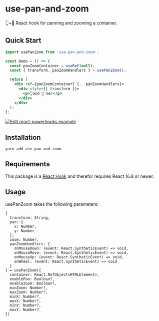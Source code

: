 # use-pan-and-zoom
👆+🔎 React hook for panning and zooming a container.

## Quick Start
```jsx
import usePanZoom from 'use-pan-and-zoom';

const Demo = () => {
  const panZoomContainer = useRef(null);
  const { transform, panZoomHandlers } = usePanZoom();

  return (
    <div ref={panZoomContainer} {...panZoomHandlers}>
      <div style={{ transform }}>
        <p>👆and 🔎 me!</p>
      </div>
    </div>
  );
};
```
[![Edit react-powerhooks example](https://codesandbox.io/static/img/play-codesandbox.svg)](https://codesandbox.io/s/j31y1l90m3)

## Installation
`yarn add use-pan-and-zoom`

## Requirements
This package is a [React Hook](https://reactjs.org/docs/hooks-intro.html) and therefor requires React 16.8 or newer.

## Usage
usePanZoom takes the following parameters:

```tsx
{
  transform: String,
  pan: {
    x: Number,
    y: Number
  };
  zoom: Number,
  panZoomHandlers: {
    onMouseDown: (event: React.SyntheticEvent) => void,
    onMouseMove: (event: React.SyntheticEvent) => void,
    onMouseUp: (event: React.SyntheticEvent) => void,
    onWheel: (event: React.SyntheticEvent) => void
  }
} = usePanZoom({
  container: React.RefObject<HTMLElement>,
  enablePan: Boolean?,
  enableZoom: Boolean?,
  minZoom: Number?,
  maxZoom: Number?,
  minX: Number?,
  maxX: Number?,
  minY: Number?,
  maxY: Number?
})
```
